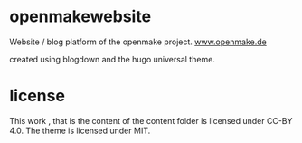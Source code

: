 # openmakewebsite

Website / blog platform of the openmake project.
www.openmake.de

created using blogdown and the hugo universal theme.

# license

This work , that is the content of the content folder is licensed under CC-BY 4.0. 
The theme is licensed under MIT.